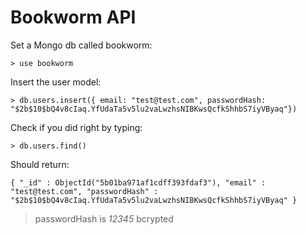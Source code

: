 # Bookworm API

Set a Mongo db called bookworm:

```
> use bookworm
```


Insert the user model: 

```
> db.users.insert({ email: "test@test.com", passwordHash: "$2b$10$bQ4v8cIaq.YfUdaTa5v5lu2vaLwzhsNIBKwsQcfkShhbS7iyVByaq"})
```

Check if you did right by typing:
```
> db.users.find()
```

Should return:

```
{ "_id" : ObjectId("5b01ba971af1cdff393fdaf3"), "email" : "test@test.com", "passwordHash" : "$2b$10$bQ4v8cIaq.YfUdaTa5v5lu2vaLwzhsNIBKwsQcfkShhbS7iyVByaq" }
```

> passwordHash is _12345_ bcrypted